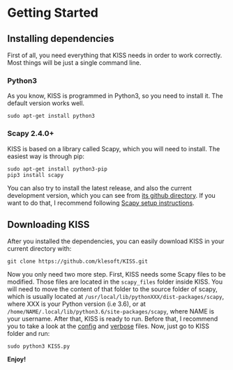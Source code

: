 # Getting Started

## Installing dependencies
First of all, you need everything that KISS needs in order to work correctly. Most things will be just a single command line.
### Python3
As you know, KISS is programmed in Python3, so you need to install it. The default version works well.
```
sudo apt-get install python3
```

### Scapy 2.4.0+
KISS is based on a library called Scapy, which you will need to install. The easiest way is through pip:
```
sudo apt-get install python3-pip
pip3 install scapy
```
You can also try to install the latest release, and also the current development version, which you can see from [its github directory](https://github.com/secdev/scapy).
If you want to do that, I recommend following [Scapy setup instructions](https://scapy.readthedocs.io/en/latest/installation.html#installing-scapy-v2-x).


## Downloading KISS
After you installed the dependencies, you can easily download KISS in your current directory with:
```
git clone https://github.com/klesoft/KISS.git
```
Now you only need two more step. First, KISS needs some Scapy files to be modified. Those files are located in the `scapy_files` folder inside KISS. You will need to move the content of that folder to the source folder of scapy, which is usually located at `/usr/local/lib/pythonXXX/dist-packages/scapy`, where XXX is your Python version (i.e 3.6), or at `/home/NAME/.local/lib/python3.6/site-packages/scapy`, where NAME is your username.
After that, KISS is ready to run. Before that, I recommend you to take a look at the [config](https://klesoft.github.io/KISS/pages/config) and [verbose](https://klesoft.github.io/KISS/pages/verbose) files. Now, just go to KISS folder and run:
```
sudo python3 KISS.py
```
**Enjoy!**
